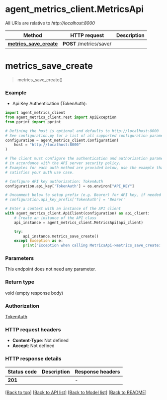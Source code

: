 # agent_metrics_client.MetricsApi

All URIs are relative to *http://localhost:8000*

Method | HTTP request | Description
------------- | ------------- | -------------
[**metrics_save_create**](MetricsApi.md#metrics_save_create) | **POST** /metrics/save/ | 


# **metrics_save_create**
> metrics_save_create()

### Example

* Api Key Authentication (TokenAuth):

```python
import agent_metrics_client
from agent_metrics_client.rest import ApiException
from pprint import pprint

# Defining the host is optional and defaults to http://localhost:8000
# See configuration.py for a list of all supported configuration parameters.
configuration = agent_metrics_client.Configuration(
    host = "http://localhost:8000"
)

# The client must configure the authentication and authorization parameters
# in accordance with the API server security policy.
# Examples for each auth method are provided below, use the example that
# satisfies your auth use case.

# Configure API key authorization: TokenAuth
configuration.api_key['TokenAuth'] = os.environ["API_KEY"]

# Uncomment below to setup prefix (e.g. Bearer) for API key, if needed
# configuration.api_key_prefix['TokenAuth'] = 'Bearer'

# Enter a context with an instance of the API client
with agent_metrics_client.ApiClient(configuration) as api_client:
    # Create an instance of the API class
    api_instance = agent_metrics_client.MetricsApi(api_client)

    try:
        api_instance.metrics_save_create()
    except Exception as e:
        print("Exception when calling MetricsApi->metrics_save_create: %s\n" % e)
```



### Parameters

This endpoint does not need any parameter.

### Return type

void (empty response body)

### Authorization

[TokenAuth](../README.md#TokenAuth)

### HTTP request headers

 - **Content-Type**: Not defined
 - **Accept**: Not defined

### HTTP response details

| Status code | Description | Response headers |
|-------------|-------------|------------------|
**201** |  |  -  |

[[Back to top]](#) [[Back to API list]](../README.md#documentation-for-api-endpoints) [[Back to Model list]](../README.md#documentation-for-models) [[Back to README]](../README.md)


